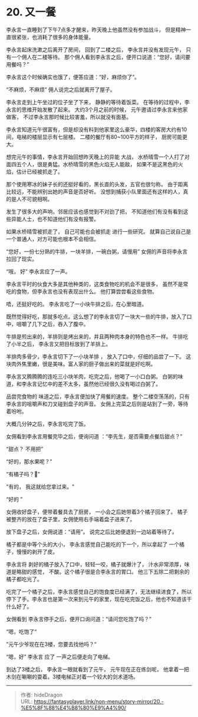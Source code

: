 # 20. 又一餐


李永言一直睡到了下午7点多才醒来，昨天晚上他虽然没有参加战斗， 但是精神一直很紧张，也消耗了很多的身体能量。 

李永言起床洗漱之后离开了房间， 回到了二楼之后， 李永言并没有发现元午， 只有一个佣人在二楼等待。 那个佣人看到李永言之后，便开口说道：“您好，请问要用餐吗？”

李永言这个时候确实也饿了，便答应道：“好，麻烦你了”。 

“不麻烦，不麻烦” 佣人说完之后就离开了屋子。 

李永言走到上午坐过的位子坐了下来， 静静的等待着饭菜。 在等待的过程中，李永言的思维开始发散了起来。 大约3个月之前的时候， 元午邀请过李永言来他家做客， 不过李永言那时候比较害羞，所以就没有面基。

李永言知道元午很富有，但是却没有料到他家里这么豪华，四楼的客房大约有10间，电梯的楼层显示有七层楼。  二楼的餐厅有80~100平方的样子， 厨房可能更大。 

想完元午的事情，李永言开始回想昨天晚上的异能 大战， 水桥晴雪一个人打了对面四五个人，很是勇猛。水桥晴雪的黑色火焰无人能敌， 如果不是这黑色的火焰，估计已经被抓走了。 

那个使用寒冰的妹子长的还挺好看的，黑长直的头发，五官也很匀称。 由于距离比较远，不能辨别出她的声音是否好听。 没想到捕获小队里面还有这样的人，真的是人不可貌相啊。 

发生了很多大的声响，邻居应该也感觉到不对劲了把， 不知道他们有没有看到这些异能人士，也不知道他们有没有报警。  

如果水桥晴雪被抓走了， 自己可能也会被抓走 进行一些研究。 就算自己说自己是一个普通人，对方可能也根本不会相信。 

“您好，一份七分熟的牛排，一块羊排，一碗白粥，请慢用” 女佣的声音将李永言拉回了现实。 

“哦， 好” 李永言应了一声。 

李永言平时的伙食大多是其他种类的，这类食物吃的机会不是很多， 虽然不是常吃的食物，但李永言也没有表现出什么。 他打算尝尝看这些食物。 

唔，还挺好吃的。 李永言吃了一小块牛排之后，在心里暗道。 

既然觉得好吃，那就多吃点。这么想了的李永言切了一块大一些的牛排，放入了口中，咀嚼了几下之后，吞入了腹中。 

牛排是煎出来的，羊排则是烤出来的，并且两种肉本身的特色也不一样。 牛排吃了小半之后， 李永言又把目标放到了羊排上。 

羊排肉多骨少，李永言切下了一小块羊排 ， 放入了口中，仔细的品尝了一下。 这块肉外焦里嫩，很是美味。富人家的厨子做出来的菜就是好吃啊。

李永言又腾腾腾的连吃三小块羊肉，吃完之后，他喝了一小口白粥。 白粥的味道，和李永言记忆中的差不太多，虽然他已经很久没有喝过白粥了。

品尝完食物的 味道之后，李永言便加快了用餐的速度。 整个二楼空荡荡的，只有李永言的咀嚼声和刀叉碰到盘子的声音。  女佣上完菜之后则是站到了一旁，等待着吩咐。 

大概几分钟之后，李永言吃完了饭。

女佣看到李永言用餐完毕之后，便询问道 ：“李先生，是否需要点餐后甜点？”

“甜点？ 不用把”

“好的，那水果呢？”

“有橘子吗？:orange:”

"有的， 我这就给您拿过来。"

“好的 ”

女佣收好盘子，便带着餐具去了厨房， 一小会之后她带着3个橘子回来了。 橘子被整齐的放在了盘子里，女佣使用右手端着盘子进来了。

放下盘子之后，女佣说道：“请用”。 说完之后比她便退到一边站着等待了。

橘子都是中等个头的大小， 李永言感觉自己能吃的下一个，所以拿起了 一个橘子，慢慢的剥开了皮。

李永言将 剥好的橘子放入了口中，轻轻一咬，橘子就爆汁了， 汁水非常浓厚，味道是略甜的感觉， 不酸。这个橘子很是合李永言的胃口。 他三下五除二把剩余的橘子都吃光了。 

吃完了一个橘子之后，李永言感觉自己的饱食度已经满了，无法继续进食了，所以停下了手。李永言也是第一次来到元午的家里，现在吃完饭之后，他也不知道该干什么好了。

女佣看到 李永言停手之后，便开口询问道：“请问您吃饱了吗？”

“嗯，吃饱了“

”元午少爷现在在3楼，您要去找他吗？“

“嗯，好” 李永言 应了 一声之后便走向了电梯。

到达了3楼之后， 李永言一眼就看到了元午， 元午现在正在练剑呢， 他拿着一把木剑在唰唰的耍着。3楼电梯正对着一个较大的剑术道场。


---

> 作者: hideDragon  
> URL: https://fantasyplayer.link/non-menu/story-mirror/20.-%E5%8F%88%E4%B8%80%E9%A4%90/  


